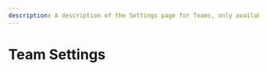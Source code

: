 ```yaml
---
description: A description of the Settings page for Teams, only available to the Team Leads
---
```


# Team Settings

